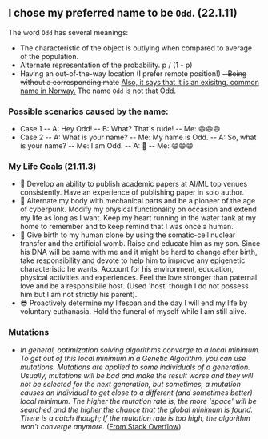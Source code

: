 ## I chose my preferred name to be `Odd`. (22.1.11)
The word `Odd` has several meanings:
- The characteristic of the object is outlying when compared to average of the population.
- Alternate representation of the probability. p / (1 - p)
- Having an out-of-the-way location (I prefer remote position!)
<del>- Being without a corresponding mate</del>
[Also, it says that it is an exisitng, common name in Norway.](https://en.m.wikipedia.org/wiki/Odd_(name)) The name `Odd` is not that Odd.

### Possible scenarios caused by the name:
- Case 1
-- A: Hey Odd!
-- B: What? That's rude!
-- Me: 😄😄😄
- Case 2
-- A: What is your name?
-- Me: My name is Odd.
-- A: So, what is your name?
-- Me: I am Odd.
-- A: 🤔
-- Me: 😄😄😄

### My Life Goals (21.11.3)
- :page_facing_up: Develop an ability to publish academic papers at AI/ML top venues consistently. Have an experience of publishing paper in solo author.
- :robot: Alternate my body with mechanical parts and be a pioneer of the age of cyberpunk. Modify my physical functionality on occasion and extend my life as long as I want. Keep my heart running in the water tank at my home to remember and to keep remind that I was once a human.
- :seedling: Give birth to my human clone by using the somatic-cell nuclear transfer and the artificial womb. Raise and educate him as my son. Since his DNA will be same with me and it might be hard to change after birth, take responsibility and devote to help him to improve any epigenetic characteristic he wants. Account for his environment, education, physical activities and experiences. Feel the love stronger than paternal love and be a responsibile host. (Used 'host' though I do not possess him but I am not strictly his parent).
- :sunglasses: Proactively determine my lifespan and the day I will end my life by voluntary euthanasia. Hold the funeral of myself while I am still alive.

### Mutations
- _In general, optimization solving algorithms converge to a local minimum. To get out of this local minimum in a Genetic Algorithm, you can use mutations. Mutations are applied to some individuals of a generation. Usually, mutations will be bad and make the result worse and they will not be selected for the next generation, but sometimes, a mutation causes an individual to get close to a different (and sometimes better) local minimum. The higher the mutation rate is, the more 'space' will be searched and the higher the chance that the global minimum is found. There is a catch though; If the mutation rate is too high, the algorithm won't converge anymore._ ([From Stack Overflow](https://stackoverflow.com/questions/31215003/genetic-algorithm-selection-method-stuck-at-local-minimum-after-few-generations))

<!--
**nonconvexopt/nonconvexopt** is a ✨ _special_ ✨ repository because its `README.md` (this file) appears on your GitHub profile.

Here are some ideas to get you started:

- 🔭 I’m currently working on ...
- 🌱 I’m currently learning ...
- 👯 I’m looking to collaborate on ...
- 🤔 I’m looking for help with ...
- 💬 Ask me about ...
- 📫 How to reach me: ...
- 😄 Pronouns: ...
- ⚡ Fun fact: ...
-->
